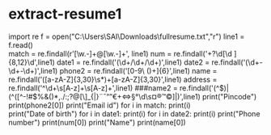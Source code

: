 # extract-resume1
import re
f = open("C:\\Users\\SAI\\Downloads\\fullresume.txt","r")
line1 = f.read()    
match = re.findall(r'[\w\.-]+@[\w\.-]+', line1)
num = re.findall('\+?\d[\d ]{8,12}\d',line1)
date1 = re.findall('(\d+/\d+/\d+)',line1)
date2 = re.findall('(\d+-\d+-\d+)',line1)
phone2 = re.findall('[0-9\ \(\)\+]{6}',line1)
name =  re.findall('([a-zA-Z]{3,30}\s*)+[a-zA-Z]{3,30}',line1)
address = re.findall('^\d+\s[A-z]+\s[A-z]+',line1)
###name2 = re.findall('(^$)|(^([^\-!#\$%&\(\)\*,\./:;\?@\[\\\]_\{\|\}¨ˇ“”€\+<=>§°\d\s¤®™©]|)',line1)
print("Pincode")
print(phone2[0])
print("Email id")
for i in match:
    print(i)   
print("Date of birth")
for i in date1:
    print(i)
for i in date2:
    print(i)
print("Phone number")
print(num[0])
print("Name")
print(name[0])
